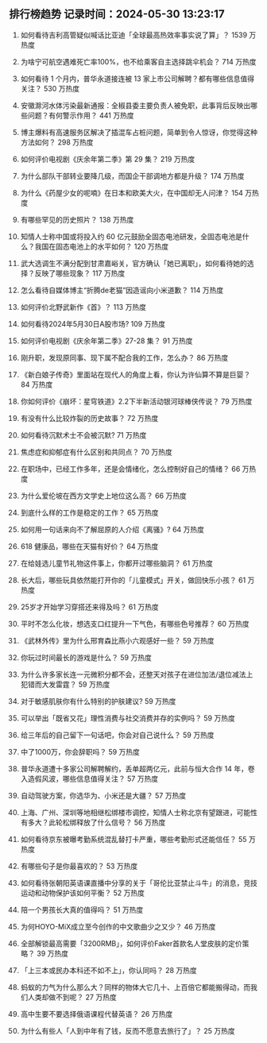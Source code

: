 
## 排行榜趋势 记录时间：2024-05-30 13:23:17
  
  1. 如何看待吉利高管疑似喊话比亚迪「全球最高热效率事实说了算」？ 1539 万热度
    
  2. 为啥宁可航空遇难死亡率100%，也不给乘客自主选择跳伞机会？ 714 万热度
    
  3. 如何看待 1 个月内，普华永道接连被 13 家上市公司解聘？都有哪些信息值得关注？ 530 万热度
    
  4. 安徽滁河水体污染最新通报：全椒县委主要负责人被免职，此事背后反映出哪些问题？有何警示作用？ 441 万热度
    
  5. 博主爆料有高速服务区解决了插混车占桩问题，简单到令人惊讶，你觉得这种方法如何？ 298 万热度
    
  6. 如何评价电视剧《庆余年第二季》第 29 集？ 219 万热度
    
  7. 为什么部队干部转业要降几级，而国企干部调地方都是升级？ 174 万热度
    
  8. 为什么《药屋少女的呢喃》在日本和欧美大火，在中国却无人问津？ 154 万热度
    
  9. 有哪些罕见的历史照片？ 138 万热度
    
  10. 知情人士称中国或将投入约 60 亿元鼓励全固态电池研发，全固态电池是什么？我国在固态电池上的水平如何？ 120 万热度
    
  11. 武大选调生不满分配到甘肃嘉峪关，官方确认「她已离职」，如何看待她的选择？反映了哪些现象？ 117 万热度
    
  12. 怎么看待自媒体博主“折腾de老猫”因造谣向小米道歉？ 114 万热度
    
  13. 如何评价北野武新作《首》？ 113 万热度
    
  14. 如何看待2024年5月30日A股市场? 109 万热度
    
  15. 如何评价电视剧《庆余年第二季》27-28 集？ 91 万热度
    
  16. 刚升职，发现原同事、现下属不配合我的工作，怎么办？ 86 万热度
    
  17. 《新白娘子传奇》里面站在现代人的角度上看，你认为许仙算不算是巨婴？ 84 万热度
    
  18. 你如何评价《崩坏：星穹铁道》2.2下半新活动银河球棒侠传说？ 79 万热度
    
  19. 有没有什么比较炸裂的历史故事？ 72 万热度
    
  20. 如何看待沉默术士不会被沉默? 71 万热度
    
  21. 焦虑症和抑郁症有什么区别和共同点？ 70 万热度
    
  22. 在职场中，已经工作多年，还是会情绪化，怎么控制好自己的情绪？ 66 万热度
    
  23. 为什么爱伦坡在西方文学史上地位这么高？ 66 万热度
    
  24. 到底什么样的工作是稳定的工作？ 65 万热度
    
  25. 如何用一句话来向不了解屈原的人介绍《离骚》? 64 万热度
    
  26. 618 健康品，哪些在天猫有好价？ 64 万热度
    
  27. 在给娃选儿童节礼物这件事上，你都开过哪些脑洞？ 61 万热度
    
  28. 长大后，哪些玩具依然能打开你的「儿童模式」开关，做回快乐小孩？ 61 万热度
    
  29. 25岁才开始学习穿搭还来得及吗？ 61 万热度
    
  30. 平时不怎么化妆，想选支口红提升一下气色，有哪些色号推荐？ 60 万热度
    
  31. 《武林外传》里为什么邢育森比燕小六观感好一些？ 59 万热度
    
  32. 你玩过时间最长的游戏是什么？ 59 万热度
    
  33. 为什么许多家长连一元微积分都不会，还整天对孩子在进位加法/退位减法上犯错而大发雷霆？ 59 万热度
    
  34. 对于敏感肌肤你有什么特别的护肤建议? 59 万热度
    
  35. 可以举出「既省又花」理性消费与社交消费并存的实例吗？ 59 万热度
    
  36. 给三年后的自己留下一句话吧，你会对自己说什么？ 59 万热度
    
  37. 中了1000万，你会辞职吗？ 59 万热度
    
  38. 普华永道遭十多家公司解聘解约，丢单超两亿元，此前与恒大合作 14 年，卷入造假风波，哪些信息值得关注？ 57 万热度
    
  39. 自动驾驶方案，你选华为、小米还是大疆？ 57 万热度
    
  40. 上海、广州、深圳等地相继松绑楼市调控，知情人士称北京有望跟进，可能性有多大？此轮松绑释放了什么信号？ 56 万热度
    
  41. 如何看待京东被曝考勤系统混乱替打卡严重，哪些考勤形式还能信任？ 55 万热度
    
  42. 有哪些句子是你最喜欢的？ 53 万热度
    
  43. 如何看待张朝阳英语课直播中分享的关于「哥伦比亚禁止斗牛」的消息，竞技运动和动物保护该如何平衡？ 52 万热度
    
  44. 陪一个男孩长大真的值得吗？ 51 万热度
    
  45. 为何HOYO-MiX成立至今创作的中文歌曲少之又少？ 46 万热度
    
  46. 全部解锁最高需要「3200RMB」，如何评价Faker首款名人堂皮肤的定价策略？ 39 万热度
    
  47. 「上三本或民办本科还不如不上」，你认同吗？ 28 万热度
    
  48. 蚂蚁的力气为什么那么大？同样的物体大它几十、上百倍它都能搬得动，而我们人类却做不到呢？ 27 万热度
    
  49. 高中生要不要选择俄语课程代替英语？ 26 万热度
    
  50. 为什么有些人「人到中年有了钱，反而不愿意去旅行了」？ 25 万热度
    
